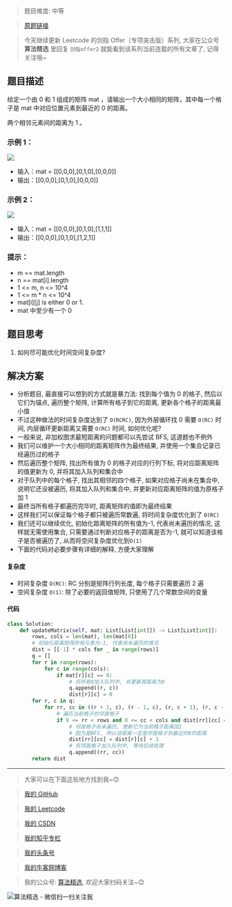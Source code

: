 > 题目难度: 中等

> [原题链接](https://leetcode.cn/problems/2bCMpM/)

> 今天继续更新 Leetcode 的剑指 Offer（专项突击版）系列, 大家在公众号 **算法精选** 里回复 `剑指offer2` 就能看到该系列当前连载的所有文章了, 记得关注哦~

## 题目描述

给定一个由 0 和 1 组成的矩阵 mat ，请输出一个大小相同的矩阵，其中每一个格子是 mat 中对应位置元素到最近的 0 的距离。

两个相邻元素间的距离为 1 。

### 示例 1：

![](https://pic.leetcode-cn.com/1626667201-NCWmuP-image.png)

- 输入：mat = [[0,0,0],[0,1,0],[0,0,0]]
- 输出：[[0,0,0],[0,1,0],[0,0,0]]

### 示例 2：

![](https://pic.leetcode-cn.com/1626667205-xFxIeK-image.png)

- 输入：mat = [[0,0,0],[0,1,0],[1,1,1]]
- 输出：[[0,0,0],[0,1,0],[1,2,1]]

### 提示：

- m == mat.length
- n == mat[i].length
- 1 <= m, n <= 10^4
- 1 <= m \* n <= 10^4
- mat[i][j] is either 0 or 1.
- mat 中至少有一个 0

## 题目思考

1. 如何尽可能优化时间空间复杂度?

## 解决方案

- 分析题目, 最直接可以想到的方式就是暴力法: 找到每个值为 0 的格子, 然后以它们为锚点, 遍历整个矩阵, 计算所有格子到它的距离, 更新各个格子的距离最小值
- 不过这种做法的时间复杂度达到了 `O(RCRC)`, 因为外层循环找 0 需要 `O(RC)` 时间, 内层循环更新距离又需要 `O(RC)` 时间, 如何优化呢?
- 一般来说, 非加权图求最短距离的问题都可以先尝试 BFS, 这道题也不例外
- 我们可以维护一个大小相同的距离矩阵作为最终结果, 并使用一个集合记录已经遍历过的格子
- 然后遍历整个矩阵, 找出所有值为 0 的格子对应的行列下标, 将对应距离矩阵的值更新为 0, 并将其加入队列和集合中
- 对于队列中的每个格子, 找出其相邻的四个格子, 如果对应格子尚未在集合中, 说明它还没被遍历, 将其加入队列和集合中, 并更新对应距离矩阵的值为原格子加 1
- 最终当所有格子都遍历完毕时, 距离矩阵的值即为最终结果
- 这样我们可以保证每个格子都只被遍历常数遍, 将时间复杂度优化到了 `O(RC)`
- 我们还可以继续优化, 初始化距离矩阵的所有值为-1, 代表尚未遍历的情况, 这样就无需使用集合, 只需要通过判断对应格子的距离是否为-1, 就可以知道该格子是否被遍历了, 从而将空间复杂度优化到`O(1)`
- 下面的代码对必要步骤有详细的解释, 方便大家理解

#### 复杂度

- 时间复杂度 `O(RC)`: RC 分别是矩阵行列长度, 每个格子只需要遍历 2 遍
- 空间复杂度 `O(1)`: 除了必要的返回值矩阵, 只使用了几个常数空间的变量

#### 代码

```python
class Solution:
    def updateMatrix(self, mat: List[List[int]]) -> List[List[int]]:
        rows, cols = len(mat), len(mat[0])
        # 初始化距离矩阵所有元素为-1, 代表尚未遍历的情况
        dist = [[-1] * cols for _ in range(rows)]
        q = []
        for r in range(rows):
            for c in range(cols):
                if mat[r][c] == 0:
                    # 将所有0加入队列中, 并更新其距离为0
                    q.append((r, c))
                    dist[r][c] = 0
        for r, c in q:
            for rr, cc in ((r + 1, c), (r - 1, c), (r, c + 1), (r, c - 1)):
                # 遍历当前格子的邻居格子
                if 0 <= rr < rows and 0 <= cc < cols and dist[rr][cc] == -1:
                    # 邻居格子尚未遍历, 更新它为当前格子距离加1
                    # 因为是BFS, 所以该距离一定是邻居格子到最近的0的距离
                    dist[rr][cc] = dist[r][c] + 1
                    # 将邻居格子加入队列中, 等待后续处理
                    q.append((rr, cc))
        return dist
```

---

> 大家可以在下面这些地方找到我~😊

> [我的 GitHub](https://github.com/zjulyx)

> [我的 Leetcode](https://leetcode-cn.com/u/suibianfahui/)

> [我的 CSDN](https://me.csdn.net/zjulyx1993)

> [我的知乎专栏](https://zhuanlan.zhihu.com/c_1242508721932464128)

> [我的头条号](https://www.toutiao.com/c/user/1090304683804520/#mid=1671643017345028)

> [我的牛客网博客](https://blog.nowcoder.net/zjulyx)

> 我的公众号: [算法精选](https://mp.weixin.qq.com/s?__biz=MzA5MDk1MjI5MA==&mid=2247484158&idx=1&sn=90176bac32cf7af40e4074c721fd8a95&chksm=900285f3a7750ce5a068c9c9773781461819633f2fd60533732637ec9520c908371ebc218d49&scene=178&cur_album_id=1386231241346859009#rd), 欢迎大家扫码关注~😊

![算法精选 - 微信扫一扫关注我](https://pic1.zhimg.com/80/v2-7c988a7b35886df51596ef23616764ac_1440w.jpg)
